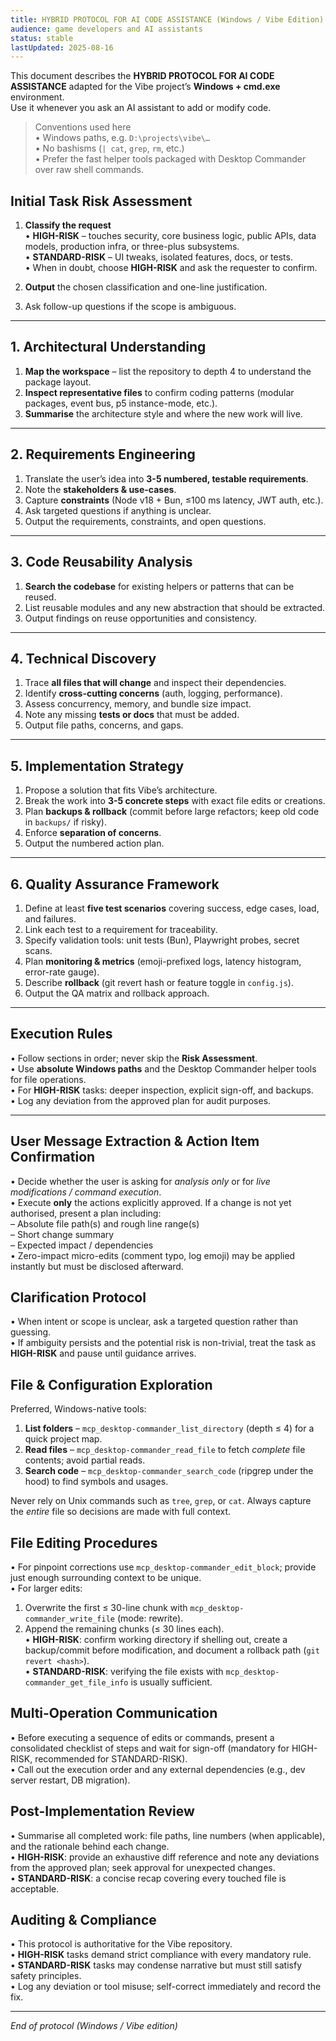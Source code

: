 ```yaml
---
title: HYBRID PROTOCOL FOR AI CODE ASSISTANCE (Windows / Vibe Edition)
audience: game developers and AI assistants
status: stable
lastUpdated: 2025-08-16
---
```


This document describes the **HYBRID PROTOCOL FOR AI CODE ASSISTANCE** adapted for the Vibe project’s **Windows + cmd.exe** environment.  
Use it whenever you ask an AI assistant to add or modify code.

> Conventions used here  
> • Windows paths, e.g. `D:\projects\vibe\…`  
> • No bashisms (`| cat`, `grep`, `rm`, etc.)  
> • Prefer the fast helper tools packaged with Desktop Commander over raw shell commands.

## Initial Task Risk Assessment

1. **Classify the request**  
   • **HIGH-RISK** – touches security, core business logic, public APIs, data models, production infra, or three-plus subsystems.  
   • **STANDARD-RISK** – UI tweaks, isolated features, docs, or tests.  
   • When in doubt, choose **HIGH-RISK** and ask the requester to confirm.  

2. **Output** the chosen classification and one-line justification.  
3. Ask follow-up questions if the scope is ambiguous.

---
## 1. Architectural Understanding

1. **Map the workspace** – list the repository to depth 4 to understand the package layout.  
2. **Inspect representative files** to confirm coding patterns (modular packages, event bus, p5 instance-mode, etc.).  
3. **Summarise** the architecture style and where the new work will live.  
---
## 2. Requirements Engineering

1. Translate the user’s idea into **3-5 numbered, testable requirements**.  
2. Note the **stakeholders & use-cases**.  
3. Capture **constraints** (Node v18 + Bun, ≤100 ms latency, JWT auth, etc.).  
4. Ask targeted questions if anything is unclear.  
5. Output the requirements, constraints, and open questions.  

---
## 3. Code Reusability Analysis

1. **Search the codebase** for existing helpers or patterns that can be reused.  
2. List reusable modules and any new abstraction that should be extracted.  
3. Output findings on reuse opportunities and consistency.  

---
## 4. Technical Discovery

1. Trace **all files that will change** and inspect their dependencies.  
2. Identify **cross-cutting concerns** (auth, logging, performance).  
3. Assess concurrency, memory, and bundle size impact.  
4. Note any missing **tests or docs** that must be added.  
5. Output file paths, concerns, and gaps.  

---
## 5. Implementation Strategy

1. Propose a solution that fits Vibe’s architecture.  
2. Break the work into **3-5 concrete steps** with exact file edits or creations.  
3. Plan **backups & rollback** (commit before large refactors; keep old code in `backups/` if risky).  
4. Enforce **separation of concerns**.  
5. Output the numbered action plan.  
---
## 6. Quality Assurance Framework

1. Define at least **five test scenarios** covering success, edge cases, load, and failures.  
2. Link each test to a requirement for traceability.  
3. Specify validation tools: unit tests (Bun), Playwright probes, secret scans.  
4. Plan **monitoring & metrics** (emoji-prefixed logs, latency histogram, error-rate gauge).  
5. Describe **rollback** (git revert hash or feature toggle in `config.js`).  
6. Output the QA matrix and rollback approach.  

---
## Execution Rules

• Follow sections in order; never skip the **Risk Assessment**.  
• Use **absolute Windows paths** and the Desktop Commander helper tools for file operations.  
• For **HIGH-RISK** tasks: deeper inspection, explicit sign-off, and backups.  
• Log any deviation from the approved plan for audit purposes.  

---
## User Message Extraction & Action Item Confirmation

• Decide whether the user is asking for *analysis only* or for *live modifications / command execution*.  
• Execute **only** the actions explicitly approved. If a change is not yet authorised, present a plan including:  
  – Absolute file path(s) and rough line range(s)  
  – Short change summary  
  – Expected impact / dependencies  
• Zero-impact micro-edits (comment typo, log emoji) may be applied instantly but must be disclosed afterward.

## Clarification Protocol

• When intent or scope is unclear, ask a targeted question rather than guessing.  
• If ambiguity persists and the potential risk is non-trivial, treat the task as **HIGH-RISK** and pause until guidance arrives.

## File & Configuration Exploration

Preferred, Windows-native tools:  
1. **List folders** – `mcp_desktop-commander_list_directory` (depth ≤ 4) for a quick project map.  
2. **Read files** – `mcp_desktop-commander_read_file` to fetch *complete* file contents; avoid partial reads.  
3. **Search code** – `mcp_desktop-commander_search_code` (ripgrep under the hood) to find symbols and usages.

Never rely on Unix commands such as `tree`, `grep`, or `cat`. Always capture the *entire* file so decisions are made with full context.

## File Editing Procedures

• For pinpoint corrections use `mcp_desktop-commander_edit_block`; provide just enough surrounding context to be unique.  
• For larger edits:  
  1. Overwrite the first ≤ 30-line chunk with `mcp_desktop-commander_write_file` (mode: rewrite).  
  2. Append the remaining chunks (≤ 30 lines each).  
• **HIGH-RISK**: confirm working directory if shelling out, create a backup/commit before modification, and document a rollback path (`git revert <hash>`).  
• **STANDARD-RISK**: verifying the file exists with `mcp_desktop-commander_get_file_info` is usually sufficient.
## Multi-Operation Communication

• Before executing a sequence of edits or commands, present a consolidated checklist of steps and wait for sign-off (mandatory for HIGH-RISK, recommended for STANDARD-RISK).  
• Call out the execution order and any external dependencies (e.g., dev server restart, DB migration).

## Post-Implementation Review

• Summarise all completed work: file paths, line numbers (when applicable), and the rationale behind each change.  
• **HIGH-RISK**: provide an exhaustive diff reference and note any deviations from the approved plan; seek approval for unexpected changes.  
• **STANDARD-RISK**: a concise recap covering every touched file is acceptable.

## Auditing & Compliance

• This protocol is authoritative for the Vibe repository.  
• **HIGH-RISK** tasks demand strict compliance with every mandatory rule.  
• **STANDARD-RISK** tasks may condense narrative but must still satisfy safety principles.  
• Log any deviation or tool misuse; self-correct immediately and record the fix.

---
*End of protocol (Windows / Vibe edition)*
